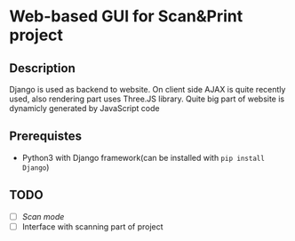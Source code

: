 Web-based GUI for Scan&Print project
===

Description
---

Django is used as backend to website. 
On client side AJAX is quite recently used, also rendering part uses Three.JS library.
Quite big part of website is dynamicly generated by JavaScript code

Prerequistes
---

* Python3 with Django framework(can be installed with `pip install Django`)

TODO
---

* [ ] *Scan mode*
* [ ] Interface with scanning part of project